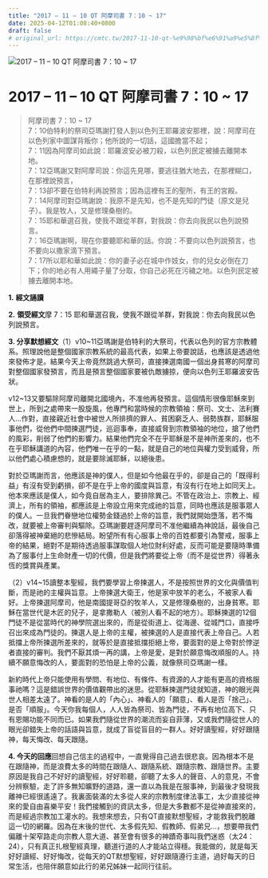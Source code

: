```yaml
---
title: "2017 – 11 – 10 QT 阿摩司書 7：10 ~ 17"
date: 2025-04-12T01:08:40+0800
draft: false
# original_url: https://cmtc.tw/2017-11-10-qt-%e9%98%bf%e6%91%a9%e5%8f%b8%e6%9b%b8-7%ef%bc%9a10-17
---
```


![2017 – 11 – 10 QT 阿摩司書 7：10 ~ 17](/images/qt.jpg   "2017 – 11 – 10 QT 阿摩司書 7：10 ~ 17")

# 2017 – 11 – 10 QT 阿摩司書 7：10 ~ 17

> 阿摩司書 7：10 ~ 17  
> 7：10伯特利的祭司亞瑪謝打發人到以色列王耶羅波安那裡，說：阿摩司在以色列家中圖謀背叛你；他所說的一切話，這國擔當不起；  
> 7：11因為阿摩司如此說：耶羅波安必被刀殺，以色列民定被擄去離開本地。  
> 7：12亞瑪謝又對阿摩司說：你這先見哪，要逃往猶大地去，在那裡糊口，在那裡說預言，  
> 7：13卻不要在伯特利再說預言；因為這裡有王的聖所，有王的宮殿。  
> 7：14阿摩司對亞瑪謝說：我原不是先知，也不是先知的門徒（原文是兒子）。我是牧人，又是修理桑樹的。  
> 7：15耶和華選召我，使我不跟從羊群，對我說：你去向我民以色列說預言。  
> 7：16亞瑪謝啊，現在你要聽耶和華的話。你說：不要向以色列說預言，也不要向以撒家滴下預言。  
> 7：17所以耶和華如此說：你的妻子必在城中作妓女，你的兒女必倒在刀下；你的地必有人用繩子量了分取，你自己必死在污穢之地。以色列民定被擄去離開本地。

**1.** **經文誦讀**

**2.** **領受經文**摩 7：15 耶和華選召我，使我不跟從羊群，對我說：你去向我民以色列說預言。

**3. 分享默想經文**（1）v10\~11亞瑪謝是伯特利的大祭司，代表以色列的官方宗教體系。照理說他是整個國家宗教系統的最高代表，如果上帝要說話，也應該是透過他來發佈才是。結果今天上帝竟然跳過大祭司，直接揀選南國一個出身貧寒的阿摩司對整個國家發預言，而且是預言整個國家要被仇敵擄掠，便向以色列王耶羅波安告狀。

v12\~13又要驅除阿摩司離開北國境內，不准他再發預言。這個情形很像耶穌來到世上，所到之處帶來一股旋風，他專門和當時候的宗教領袖：祭司、文士、法利賽人…作對，直接親近社會中被世人所排擠的罪人、貧困窮乏人、弱勢族群，耶穌服事他們，從他們中間揀選門徒，巡迴事奉，直接威脅到宗教領袖的地位，搶了他們的風彩，削弱了他們的影響力。結果他們完全不在乎耶穌是不是神所差來的，也不在乎耶穌講道的內容，他們唯一在乎的一點，就是自己的地位與權力受到威脅，所以他們處心積慮想的，就是要除滅耶穌，以絕後患。

對於亞瑪謝而言，他應該是神的僕人，但是如今他最在乎的，卻是自己的「既得利益」有沒有受到虧損，卻不是在乎上帝的國度與旨意，有沒有行在地上如同天上。他本來應該是僕人，如今竟自居為主人，要排除異己。不管在政治上、宗教上、經濟上，所有的領袖，都應該是上帝設立用來完成祂的旨意，同時也應該是服事眾人的僕人。一旦我們眷戀地位權勢金錢過於上帝的旨意，我們就開始墮落，若不悔改，就要被上帝審判與驅除。亞瑪謝要趕逐阿摩司不准他繼續為神說話，最後自己卻落得被神棄絕的悲慘結局。盼望所有有心服事上帝的百姓都要引為警戒，服事上帝的結果，絕對不是期待透過服事謀取個人地位財利好處，反而可能是要隨時準備為了服事付上生命財產一切的代價，但是我們將要從上帝（而不是從世界）得著永恆的獎賞與產業。

（2）v14\~15讀整本聖經，我們要學習上帝揀選人，不是按照世界的文化與價值判斷，而是祂的主權與旨意。上帝揀選大衛王，他是家中放羊的老么，不被家人看好。上帝揀選阿摩司，他是南國提哥亞的牧羊人，又是修理桑樹的，出身貧寒。耶穌在當世代是木匠的兒子，是拿撒勒人（被別人看不起的地方）。耶穌揀選的12個門徒不是從當時代的神學院選出來的，而是從街道上、從海邊、從城門口，直接呼召出來成為門徒的。揀選人是上帝的主權，被揀選的人是直接代表上帝自己。人若抵擋上帝所揀選所差來的，就等於是直接抵擋拒絕上帝，要面對的是上帝對於悖逆者直接的審判。我們不厭其煩一再的講，上帝是愛，是對於願意悔改順服的人。持續不願意悔改的人，要面對的恐怕是上帝的公義，就像祭司亞瑪謝一樣。

新約時代上帝只能使用有學問、有地位、有條件、有資源的人才能有更高的資格服事祂嗎？這是錯誤世界的價值觀帶出的迷思。從耶穌揀選門徒就知道，神的眼光與世人相差太遠了。神看的是人的「內心」、神看人的「願意」、看人是否「捨己」、是否「順服」。今天你我每個人，人人皆為祭司、皆為門徒，不再有地位高下、只有恩賜功能不同而已。如果我們隨從世界的潮流而妄自菲薄，又或我們隨從世人的眼光卻錯失上帝的話語與旨意，就成了盲從盲目的一群人。好好讀聖經，好好跟隨神，每天悔改、每天跟隨。

**4. 今天的回應**回想自己信主的過程中，一直覺得自己過去很悲哀。因為根本不是在跟隨神，而是浪費太多的時間在跟隨人、跟隨系統、跟隨宗教、跟隨世界。主要原因是我自己不好好的讀聖經，好好聆聽，卻聽了太多人的聲音、人的意見，不會分辨察驗，走了許多無知曠野的道路，還一直以為我是在服事神，到最後才發現我離神已經很遙遠了。我裏面裝滿的太多從人來的宗教制度律法事工，太少直接從神來的愛自由喜樂平安！我們接觸到的資訊太多，但是大多數都不是從神直接來的，而是經過宗教加工灌水的。我想來想去，只有QT直接默想聖經，才能救我們脫離這一切的網羅。因為在末後的世代、太多假先知、假教師、假弟兄…，想要帶我們偏離十架窄路走向宗教人意大道、甚至會有很多的神蹟奇事叫我們迷惑（太24：24），只有真正扎根聖經真理，聽道行道的人才能站立得穩。我能做的，就是每天好好讀經、好好悔改，從每天的QT默想聖經，好好跟隨遵行主道，過好每天的日常生活，也陪伴願意如此行的弟兄姊妹一起同行往前。